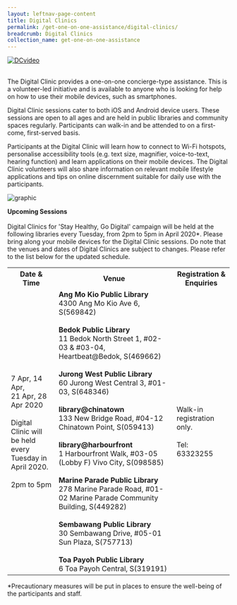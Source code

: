 ```yaml
---
layout: leftnav-page-content
title: Digital Clinics
permalink: /get-one-on-one-assistance/digital-clinics/
breadcrumb: Digital Clinics
collection_name: get-one-on-one-assistance
---
```


[![DCvideo](https://img.youtube.com/vi/2p2-mMrdo6s/maxresdefault.jpg)](https://www.youtube.com/watch?v=2p2-mMrdo6s?autoplay=1)

<br>The Digital Clinic provides a one-on-one concierge-type assistance. This is a volunteer-led initiative and is available to anyone who is looking for help on how to use their mobile devices, such as smartphones. 

Digital Clinic sessions cater to both iOS and Android device users. These sessions are open to all ages and are held in public libraries and community spaces regularly. Participants can walk-in and be attended to on a first-come, first-served basis. 

Participants at the Digital Clinic will learn how to connect to Wi-Fi hotspots, personalise accessibility tools (e.g. text size, magnifier, voice-to-text, hearing function) and learn applications on their mobile devices. The Digital Clinic volunteers will also share information on relevant mobile lifestyle applications and tips on online discernment suitable for daily use with the participants.<br>

![graphic](/images/home-page/digital-clinics-graphic.png) <br>

**Upcoming Sessions**
<br><br>Digital Clinics for 'Stay Healthy, Go Digital' campaign will be held at the following libraries every Tuesday, from 2pm to 5pm in April 2020*. Please bring along your mobile devices for the Digital Clinic sessions. Do note that the venues and dates of Digital Clinics are subject to changes. Please refer to the list below for the updated schedule.<br>

<table>
  <tr><th><b>Date & Time</b></th>
  <th><b>Venue</b></th>
  <th><b>Registration & Enquiries</b></th></tr> 
<tr>
  <td>7 Apr, 14 Apr, <br>21 Apr, 28 Apr 2020 <br><br> Digital Clinic will be held <br> every Tuesday in April 2020. <br><br> 2pm to 5pm</td>
  <td><b>Ang Mo Kio Public Library</b> <br>4300 Ang Mo Kio Ave 6, S(569842)<br>
  <br><b>Bedok Public Library</b> <br>11 Bedok North Street 1, #02-03 & #03-04, Heartbeat@Bedok, S(469662)<br>
  <br><b>Jurong West Public Library</b> <br>60 Jurong West Central 3, #01-03, S(648346)<br>
  <br><b>library@chinatown</b> <br>133 New Bridge Road, #04-12 Chinatown Point, S(059413)<br>
  <br><b>library@harbourfront</b> <br>1 Harbourfront Walk, #03-05 (Lobby F) Vivo City, S(098585)<br>
  <br><b>Marine Parade Public Library</b> <br>278 Marine Parade Road, #01-02 Marine Parade Community Building, S(449282)<br>
  <br><b>Sembawang Public Library</b> <br>30 Sembawang Drive, #05-01 Sun Plaza, S(757713)<br>
  <br><b>Toa Payoh Public Library</b> <br>6 Toa Payoh Central, S(319191)</td>
  <td>Walk-in registration only. <br><br> Tel: 63323255</td>
</tr>
</table>
*Precautionary measures will be put in places to ensure the well-being of the participants and staff.<br>





